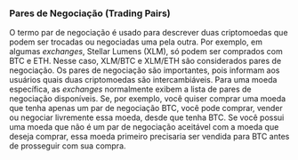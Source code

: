### Pares de Negociação (Trading Pairs)

O termo par de negociação é usado para descrever duas criptomoedas que podem ser trocadas ou negociadas uma pela outra. Por exemplo, em algumas _exchanges_, Stellar Lumens (XLM), só podem ser comprados com BTC e ETH. Nesse caso, XLM/BTC e XLM/ETH são considerados pares de negociação. Os pares de negociação são importantes, pois informam aos usuários quais duas criptomoedas são intercambiáveis. Para uma moeda específica, as _exchanges_ normalmente exibem a lista de pares de negociação disponíveis. Se, por exemplo, você quiser comprar uma moeda que tenha apenas um par de negociação BTC, você pode comprar, vender ou negociar livremente essa moeda, desde que tenha BTC. Se você possui uma moeda que não é um par de negociação aceitável com a moeda que deseja comprar, essa moeda primeiro precisaria ser vendida para BTC antes de prosseguir com sua compra.